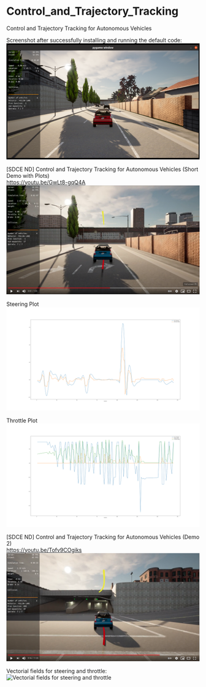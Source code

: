 # Control_and_Trajectory_Tracking
Control and Trajectory Tracking for Autonomous Vehicles

Screenshot after successfully installing and running the default code:
![Screenshot after successfully installing and running the default code](/images/screenshot_01.png)

[SDCE ND] Control and Trajectory Tracking for Autonomous Vehicles (Short Demo with Plots)<br/>
https://youtu.be/GwLt8-gqQ4A
![Short demo with plots](/plots/short_demo_with_plots.png)

Steering Plot<br/>
![Steering Plot](/plots/steering.png)

Throttle Plot<br/>
![Throttle Plot](/plots/throttle.png)

[SDCE ND] Control and Trajectory Tracking for Autonomous Vehicles (Demo 2)<br/>
https://youtu.be/Tofv9COgiks
![Demo](/images/demo.png)

Vectorial fields for steering and throttle:
![Vectorial fields for steering and throttle](/images/vectorial_fields.png)
